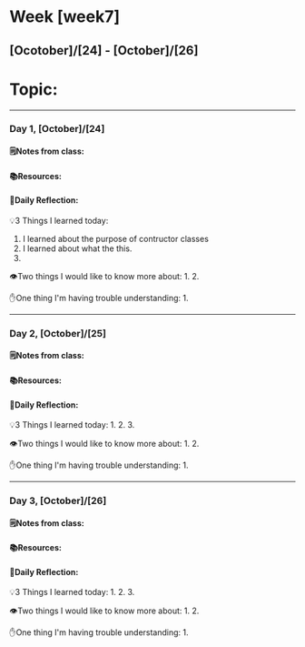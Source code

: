 # Week [week7]
## [Ocotober]/[24] - [October]/[26]

# Topic:

___

### Day 1, [October]/[24]

#### 🗒️Notes from class:

#### 📚Resources:


#### 💭Daily Reflection:

💡3 Things I learned today:
1. I learned about the purpose of contructor classes
2. I learned about what the this. 
3. 

👁️Two things I would like to know more about:
1. 
2. 

✋One thing I'm having trouble understanding:
1. 


___

### Day 2, [October]/[25] 

#### 🗒️Notes from class:

#### 📚Resources:


#### 💭Daily Reflection:

💡3 Things I learned today:
1. 
2. 
3. 

👁️Two things I would like to know more about:
1. 
2. 

✋One thing I'm having trouble understanding:
1. 

___

### Day 3, [October]/[26]
#### 🗒️Notes from class:

#### 📚Resources:


#### 💭Daily Reflection:

💡3 Things I learned today:
1. 
2. 
3. 

👁️Two things I would like to know more about:
1. 
2. 

✋One thing I'm having trouble understanding:
1. 
 

